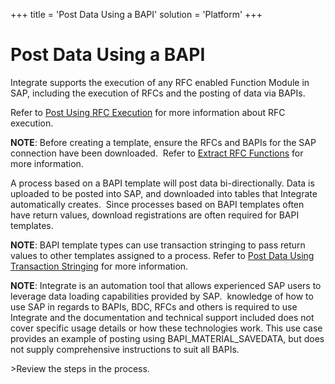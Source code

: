 +++
title = 'Post Data Using a BAPI'
solution = 'Platform'
+++

# Post Data Using a BAPI

Integrate supports the execution of any RFC enabled Function Module in
SAP, including the execution of RFCs and the posting of data via BAPIs.

Refer to [Post Using RFC Execution](Post_Using_RFC_Execution) for
more information about RFC execution.

**NOTE**: Before creating a template, ensure the RFCs and BAPIs for the
SAP connection have been downloaded.  Refer to [Extract RFC
Functions](../Config/Extract_RFC_Functions) for more information.

A process based on a BAPI template will post data bi-directionally. Data
is uploaded to be posted into SAP, and downloaded into tables that
Integrate automatically creates.  Since processes based on BAPI
templates often have return values, download registrations are often
required for BAPI templates. 

**NOTE**: BAPI template types can use transaction stringing to pass
return values to other templates assigned to a process. Refer to [Post
Data Using Transaction
Stringing](Post_Data_Using_Transaction_Stringing) for more
information.

**NOTE**: Integrate is an automation tool that allows experienced SAP
users to leverage data loading capabilities provided by SAP.  knowledge
of how to use SAP in regards to BAPIs, BDC, RFCs and others is required
to use Integrate and the documentation and technical support included
does not cover specific usage details or how these technologies work.
This use case provides an example of posting using
BAPI\_MATERIAL\_SAVEDATA, but does not supply comprehensive instructions
to suit all BAPIs.

<span id="Post Data using a BAPI Steps" class="popUpLink">\>Review the
steps in the process. </span>
